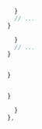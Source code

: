 ---
---












```js
  }
  // ...
}

  }
  // ...
}
```




```js

}


}
```




```js
  }
},
```













